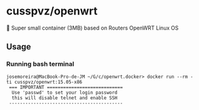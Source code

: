 
# cusspvz/openwrt

:minibus: Super small container (3MB) based on Routers OpenWRT Linux OS

## Usage

### Running bash terminal
```
josemoreira@MacBook-Pro-de-JM ~/G/c/openwrt.docker> docker run --rm -ti cusspvz/openwrt:15.05-x86
 === IMPORTANT ============================
  Use 'passwd' to set your login password
  this will disable telnet and enable SSH
 ------------------------------------------